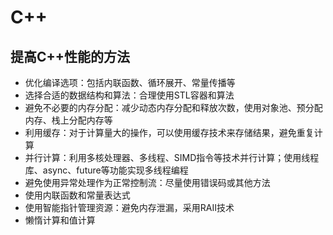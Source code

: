 # C++

## 提高C++性能的方法

- 优化编译选项：包括内联函数、循环展开、常量传播等
- 选择合适的数据结构和算法：合理使用STL容器和算法
- 避免不必要的内存分配：减少动态内存分配和释放次数，使用对象池、预分配内存、栈上分配内存等
- 利用缓存：对于计算量大的操作，可以使用缓存技术来存储结果，避免重复计算
- 并行计算：利用多核处理器、多线程、SIMD指令等技术并行计算；使用线程库、async、future等功能实现多线程编程
- 避免使用异常处理作为正常控制流：尽量使用错误码或其他方法
- 使用内联函数和常量表达式
- 使用智能指针管理资源：避免内存泄漏，采用RAII技术
- 懒惰计算和值计算